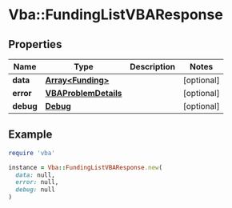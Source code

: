# Vba::FundingListVBAResponse

## Properties

| Name | Type | Description | Notes |
| ---- | ---- | ----------- | ----- |
| **data** | [**Array&lt;Funding&gt;**](Funding.md) |  | [optional] |
| **error** | [**VBAProblemDetails**](VBAProblemDetails.md) |  | [optional] |
| **debug** | [**Debug**](Debug.md) |  | [optional] |

## Example

```ruby
require 'vba'

instance = Vba::FundingListVBAResponse.new(
  data: null,
  error: null,
  debug: null
)
```

